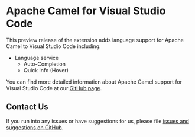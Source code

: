# Apache Camel for Visual Studio Code
This preview release of the extension adds language support for Apache Camel to Visual Studio Code including:
* Language service
  * Auto-Completion
  * Quick Info (Hover)

You can find more detailed information about Apache Camel support for Visual Studio Code at our [GitHub page](https://github.com/camel-tooling/camel-lsp-client-vscode).

## Contact Us
If you run into any issues or have suggestions for us, please file [issues and suggestions on GitHub](https://github.com/camel-tooling/camel-lsp-client-vscode/issues).
